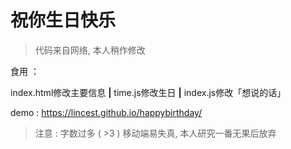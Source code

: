 # 祝你生日快乐

> 代码来自网络, 本人稍作修改

食用 ：

index.html修改主要信息  **|**  time.js修改生日  **|**  index.js修改「想说的话」

demo : https://lincest.github.io/happybirthday/
> 注意 : 字数过多 ( >3 ) 移动端易失真, 本人研究一番无果后放弃
